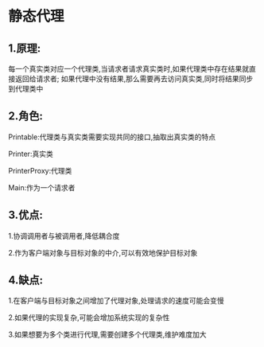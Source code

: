 # 静态代理

## 1.原理: 
每一个真实类对应一个代理类,当请求者请求真实类时,如果代理类中存在结果就直接返回给请求者;
如果代理中没有结果,那么需要再去访问真实类,同时将结果同步到代理类中

## 2.角色:
Printable:代理类与真实类需要实现共同的接口,抽取出真实类的特点

Printer:真实类

PrinterProxy:代理类

Main:作为一个请求者

## 3.优点:

1.协调调用者与被调用者,降低耦合度

2.作为客户端对象与目标对象的中介,可以有效地保护目标对象

## 4.缺点:

1.在客户端与目标对象之间增加了代理对象,处理请求的速度可能会变慢

2.如果代理的实现复杂,可能会增加系统实现的复杂性

3.如果想要为多个类进行代理,需要创建多个代理类,维护难度加大 